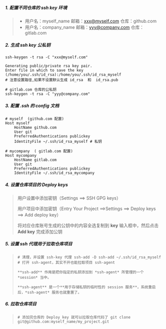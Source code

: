 ##### **1. 配置不同仓库的 ssh key 环境**

> - 用户名：myself_name 邮箱：[xxx@myself.com](mailto:xxx@myself.com) 仓库：github.com
> - 用户名：company_name 邮箱：[yyy@company.com](mailto:yyy@company.com) 仓库：gitlab.com

##### **2. 生成 ssh key 公私钥**

```
ssh-keygen -t rsa -C "xxx@myself.com"

Generating public/private rsa key pair.
Enter file in which to save the key (/home/you/.ssh/id_rsa):/home/you/.ssh/id_rsa_myself
# 注意设置路径,如果不设置默认生成 id_rsa  和  id_rsa.pub

# gitlab.com 仓库的公私钥
ssh-keygen -t rsa -C "yyy@company.com"
```

##### **3. 配置 .ssh 的 config 文档**

```
# myself  (github.com 配置)
Host myself
    HostName github.com
    User git
    PreferredAuthentications publickey
    IdentityFile ~/.ssh/id_rsa_myself # 私钥

# mycompany  ( gitlab.com 配置)
Host mycompany
    HostName gitlab.com
    User git
    PreferredAuthentications publickey
    IdentityFile ~/.ssh/id_rsa_mycompany
```

##### **4. 设置仓库项目的 Deploy keys**

> 用户设置中添加密钥（Settings ==> SSH GPG keys）
>
> 用户项目中添加密钥（Entry Your Project ==>Settings ==> Deploy keys ==> Add deploy key）
>
> 将对应仓库账号生成的公钥中的内容全选复制到 **key** 输入框中，然后点击 **Add key** 完成添加公钥

##### **5. 设置 ssh 代理用于拉取仓库项目**

> ```
> # 清理，并设置 ssh-key 代理 ssh-add -D ssh-add ~/.ssh/id_rsa_myself # 打开 ssh-agent，其实不开也能拉取项目 ssh-agent
> 
> **ssh-add** 作用是把你指定的私钥添加到 *ssh-agent* 所管理的一个 *session* 当中。
> 
> **ssh-agent** 是一个**用于存储私钥的临时性的 session 服务**，系统重启后，*ssh-agent* 服务也就重置了。
> ```

##### **6. 拉取仓库项目**

> ```
> # 添加完仓库的 Deploy key 就可以拉取仓库代码了 git clone git@github.com:myself_name/my_project.git
> ```

